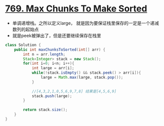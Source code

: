 # [769. Max Chunks To Make Sorted](https://leetcode.com/problems/max-chunks-to-make-sorted/)

* 单调递增栈。之所以定义large， 就是因为要保证栈里保存的一定是一个递减数列的起始点
* 就是peek被弹出了，但是还要继续保存在栈里

```java
class Solution {
    public int maxChunksToSorted(int[] arr) {
        int n = arr.length;
        Stack<Integer> stack = new Stack();
        for(int i=0; i<n; i++){
            int large = arr[i];
            while(!stack.isEmpty() && stack.peek() > arr[i]){
                large = Math.max(large, stack.pop());
            }
            
            //[4,3,2,1,0,5,6,9,7,8] 结果是[4,5,6,9]
            stack.push(large);
        } 
        
        return stack.size();
    }
}


```
